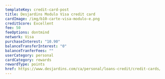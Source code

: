 ```yaml
---
templateKey: credit-card-post
title: Desjardins Modulo Visa credit card
cardImage: /img/b10-carte-visa-modulo-e.png
creditScore: Excellent
fee: 50
feeOptions: dontmind
network: Visa
purchaseInterest: "10.90"
balanceTransferInterest: "0"
balanceTranferFees: ""
userCategory: personal
cardCategory: rewards
rewardType: points
href: https://www.desjardins.com/ca/personal/loans-credit/credit-cards/visa-modulo/index.jsp
---
```

